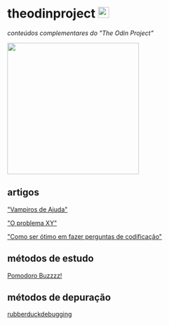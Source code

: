# theodinproject <img src="https://avatars.githubusercontent.com/u/4441966?s=280&v=4" style="width: 25px" /> 
<i> conteúdos complementares do "The Odin Project"</i>

<div align="left">
   <img src="https://www.theodinproject.com/assets/about_page/odin-mascot-09612759a92b4a900c836a951e0b7becb7ceac47a5e2bf2225c13732cb99aa09.svg"/ style="width: 300px">
</div>

## artigos

<p><a href="https://slash7.com/2006/12/22/vampires/">"Vampiros de Ajuda"</a></p>
<p><a href="https://xyproblem.info/">"O problema XY"</a></p>
<p><a href="https://medium.com/@gordon_zhu/how-to-be-great-at-asking-questions-e37be04d0603">"Como ser ótimo em fazer perguntas de codificação"</a></p>

## métodos de estudo 

<p><a href="https://www.toptal.com/project-managers/tomato-timer">Pomodoro Buzzzz!</a></p>

## métodos de depuração

<p><a href="https://rubberduckdebugging.com/">rubberduckdebugging</a></p>
